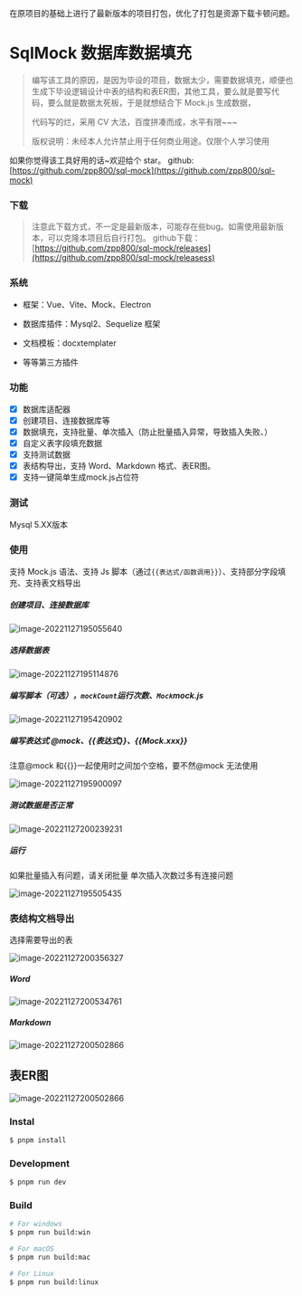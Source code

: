 在原项目的基础上进行了最新版本的项目打包，优化了打包是资源下载卡顿问题。

# SqlMock 数据库数据填充

> 编写该工具的原因，是因为毕设的项目，数据太少，需要数据填充，顺便也生成下毕设逻辑设计中表的结构和表ER图，其他工具，要么就是要写代码，要么就是数据太死板，于是就想结合下 Mock.js 生成数据，
>
> 代码写的烂，采用 CV 大法，百度拼凑而成，水平有限~~~
>
> 版权说明：未经本人允许禁止用于任何商业用途。仅限个人学习使用

如果你觉得该工具好用的话~欢迎给个 star。
github:[https://github.com/zpp800/sql-mock](https://github.com/zpp800/sql-mock)

### 下载
> 注意此下载方式，不一定是最新版本，可能存在些bug。如需使用最新版本，可以克隆本项目后自行打包。
> github下载： [https://github.com/zpp800/sql-mock/releases](https://github.com/zpp800/sql-mock/releasess)

### 系统

- 框架：Vue、Vite、Mock、Electron

- 数据库插件：Mysql2、Sequelize 框架

- 文档模板：docxtemplater

- 等等第三方插件

### 功能

- [x]  数据库适配器
- [x] 创建项目、连接数据库等
- [x] 数据填充，支持批量、单次插入（防止批量插入异常，导致插入失败、）
- [x] 自定义表字段填充数据
- [x] 支持测试数据
- [x] 表结构导出，支持 Word、Markdown 格式、表ER图。
- [x] 支持一键简单生成mock.js占位符

### 测试

Mysql 5.XX版本

### 使用

支持 Mock.js 语法、支持 Js 脚本（通过`{{表达式/函数调用}}`）、支持部分字段填充、支持表文档导出

##### 创建项目、连接数据库

![image-20221127195055640](./src/renderer/public/image/doc/image-20221127195055640.png)

##### 选择数据表

![image-20221127195114876](./src/renderer/public/image/doc/image-20221127195114876.png)

##### 编写脚本（可选），`mockCount`运行次数、`Mock`mock.js

![image-20221127195420902](./src/renderer/public/image/doc/image-20221127195420902.png)

##### 编写表达式 @mock、{{表达式}}、{{Mock.xxx}}

注意@mock 和{{}}一起使用时之间加个空格，要不然@mock 无法使用

![image-20221127195900097](./src/renderer/public/image/doc/image-20221127195900097.png)

##### 测试数据是否正常

![image-20221127200239231](./src/renderer/public/image/doc/image-20221127200239231.png)

##### 运行

如果批量插入有问题，请关闭批量
单次插入次数过多有连接问题

![image-20221127195505435](./src/renderer/public/image/doc/image-20221127195505435.png)

### 表结构文档导出

选择需要导出的表

![image-20221127200356327](./src/renderer/public/image/doc/image-20221127200356327.png)

##### Word

![image-20221127200534761](./src/renderer/public/image/doc/image-20221127200534761.png)

##### Markdown

![image-20221127200502866](./src/renderer/public/image/doc/image-20221127200502866.png)

## 表ER图
![image-20221127200502866](./src/renderer/public/image/doc/ee_exam_question-ER%E5%9B%BE.png)


### Instal

```bash
$ pnpm install
```

### Development

```bash
$ pnpm run dev
```

### Build

```bash
# For windows
$ pnpm run build:win

# For macOS
$ pnpm run build:mac

# For Linux
$ pnpm run build:linux
```

